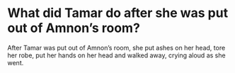 # What did Tamar do after she was put out of Amnon’s room?

After Tamar was put out of Amnon’s room, she put ashes on her head, tore her robe, put her hands on her head and walked away, crying aloud as she went.
